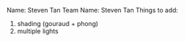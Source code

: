 Name: Steven Tan
Team Name: Steven Tan
Things to add:
1. shading (gouraud + phong)
2. multiple lights

